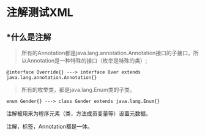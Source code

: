 # 注解测试XML
## *什么是注解
>所有的Annotation都是java.lang.annotation.Annotation接口的子接口，所以Annotation是一种特殊的接口（枚举是特殊的类）;

    @interface Override{} ---> interface Over extends java.lang.annotation.Annotation{}
>所有的枚举类，都是java.lang.Enum类的子类。

    enum Gender{} ---> class Gender extends java.lang.Enum{}

注解被用来为程序元素（类，方法成员变量等）设置元数据。

注解，标签，Annotation都是一体。


